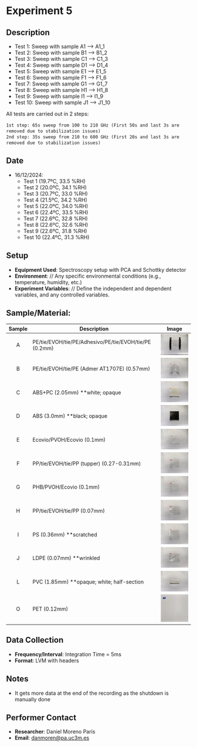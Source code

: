 # Experiment 5

## Description

  - Test 1: Sweep with sample A1 --> A1_1
  - Test 2: Sweep with sample B1 --> B1_2
  - Test 3: Sweep with sample C1 --> C1_3
  - Test 4: Sweep with sample D1 --> D1_4
  - Test 5: Sweep with sample E1 --> E1_5
  - Test 6: Sweep with sample F1 --> F1_6
  - Test 7: Sweep with sample G1 --> G1_7
  - Test 8: Sweep with sample H1 --> H1_8
  - Test 9: Sweep with sample I1 --> I1_9
  - Test 10: Sweep with sample J1 --> J1_10
  
  All tests are carried out in 2 steps:
  
    1st step: 65s sweep from 100 to 210 GHz (First 50s and last 3s are removed due to stabilization issues)
    2nd step: 35s sweep from 210 to 600 GHz (First 20s and last 3s are removed due to stabilization issues)

## Date

- 16/12/2024:
  - Test 1 (19.7ºC, 33.5 %RH)
  - Test 2 (20.0ºC, 34.1 %RH)
  - Test 3 (20.7ºC, 33.0 %RH)
  - Test 4 (21.5ºC, 34.2 %RH)
  - Test 5 (22.0ºC, 34.0 %RH)
  - Test 6 (22.4ºC, 33.5 %RH)
  - Test 7 (22.6ºC, 32.8 %RH)
  - Test 8 (22.6ºC, 32.6 %RH)
  - Test 9 (22.6ºC, 31.8 %RH)
  - Test 10 (22.4ºC, 31.3 %RH)

## Setup

- **Equipment Used**: Spectroscopy setup with PCA and Schottky detector
- **Environment**: // Any specific environmental conditions (e.g., temperature, humidity, etc.)
- **Experiment Variables**: // Define the independent and dependent variables, and any controlled variables.

## **Sample/Material**:

| Sample | Description                                                                      | Image                                                    |
|:------:| -------------------------------------------------------------------------------- | -------------------------------------------------------- |
| A      | PE/tie/EVOH/tie/PE/Adhesivo/PE/tie/EVOH/tie/PE (0.2mm)                           | <img src="../../img/A1.jpg" alt="Sample A" width="200"/> |
| B      | PE/tie/EVOH/tie/PE (Admer AT1707E) (0.57mm)                                      | <img src="../../img/B1.jpg" alt="Sample B" width="200"/> |
| C      | ABS+PC (2.05mm) **white; opaque                                                  | <img src="../../img/C1.jpg" alt="Sample C" width="200"/> |
| D      | ABS (3.0mm) **black; opaque                                                      | <img src="../../img/D1.jpg" alt="Sample D" width="200"/> |
| E      | Ecovio/PVOH/Ecovio (0.1mm)						    | <img src="../../img/E1.jpg" alt="Sample E" width="200"/> |
| F      | PP/tie/EVOH/tie/PP (tupper) (0.27-0.31mm)                                        | <img src="../../img/F1.jpg" alt="Sample F" width="200"/> |
| G      | PHB/PVOH/Ecovio (0.1mm) 						    | <img src="../../img/G1.jpg" alt="Sample G" width="200"/> |
| H      | PP/tie/EVOH/tie/PP (0.07mm) 				                            | <img src="../../img/H1.jpg" alt="Sample H" width="200"/> |
| I      | PS (0.36mm) **scratched                                                          | <img src="../../img/I1.jpg" alt="Sample I" width="200"/> |
| J      | LDPE (0.07mm) **wrinkled                                                         | <img src="../../img/J1.jpg" alt="Sample J" width="200"/> |
| L      | PVC (1.85mm) **opaque; white; half-section                                       | <img src="../../img/L1.jpg" alt="Sample L" width="200"/> |
| O      | PET (0.12mm)									    | <img src="../../img/O1.jpg" alt="Sample O" width="200"/> |

## Data Collection

- **Frequency/Interval**: Integration Time = 5ms
- **Format**: LVM with headers

## Notes

- It gets more data at the end of the recording as the shutdown is manually done

## Performer Contact

- **Researcher**: Daniel Moreno París
- **Email**: danmoren@pa.uc3m.es